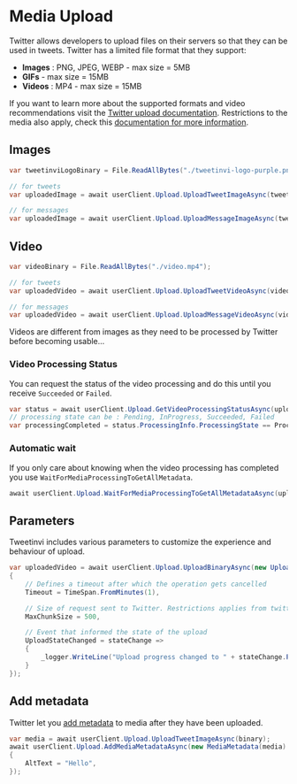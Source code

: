 # Media Upload

Twitter allows developers to upload files on their servers so that they can be used in tweets. Twitter has a limited file format that they support:

* **Images** : PNG, JPEG, WEBP - max size = 5MB
* **GIFs** - max size = 15MB
* **Videos** : MP4 - max size = 15MB

If you want to learn more about the supported formats and video recommendations visit the [Twitter upload documentation](https://developer.twitter.com/en/docs/media/upload-media/overview).
Restrictions to the media also apply, check this [documentation for more information](https://developer.twitter.com/en/docs/media/upload-media/uploading-media/media-best-practices).

## Images

``` c#
var tweetinviLogoBinary = File.ReadAllBytes("./tweetinvi-logo-purple.png");

// for tweets
var uploadedImage = await userClient.Upload.UploadTweetImageAsync(tweetinviLogoBinary);

// for messages
var uploadedImage = await userClient.Upload.UploadMessageImageAsync(tweetinviLogoBinary);
```

## Video

``` c#
var videoBinary = File.ReadAllBytes("./video.mp4");

// for tweets
var uploadedVideo = await userClient.Upload.UploadTweetVideoAsync(videoBinary);

// for messages
var uploadedVideo = await userClient.Upload.UploadMessageVideoAsync(videoBinary);
```

<div class="warning">
Videos are different from images as they need to be processed by Twitter before becoming usable...
</div>

### Video Processing Status

You can request the status of the video processing and do this until you receive `Succeeded` or `Failed`.

``` c#
var status = await userClient.Upload.GetVideoProcessingStatusAsync(uploadedVideo);
// processing state can be : Pending, InProgress, Succeeded, Failed
var processingCompleted = status.ProcessingInfo.ProcessingState == ProcessingState.Succeeded;
```

### Automatic wait

If you only care about knowing when the video processing has completed you use `WaitForMediaProcessingToGetAllMetadata`.

``` c#
await userClient.Upload.WaitForMediaProcessingToGetAllMetadataAsync(uploadedVideo);
```

## Parameters

Tweetinvi includes various parameters to customize the experience and behaviour of upload.

``` c#
var uploadedVideo = await userClient.Upload.UploadBinaryAsync(new UploadTweetVideoParameters(binary)
{
    // Defines a timeout after which the operation gets cancelled
    Timeout = TimeSpan.FromMinutes(1),

    // Size of request sent to Twitter. Restrictions applies from twitter.
    MaxChunkSize = 500,

    // Event that informed the state of the upload
    UploadStateChanged = stateChange =>
    {
        _logger.WriteLine("Upload progress changed to " + stateChange.Percentage + "%");
    }
});
```

## Add metadata

Twitter let you [add metadata](https://developer.twitter.com/en/docs/media/upload-media/api-reference/post-media-metadata-create) to media after they have been uploaded.

``` c#
var media = await userClient.Upload.UploadTweetImageAsync(binary);
await userClient.Upload.AddMediaMetadataAsync(new MediaMetadata(media)
{
    AltText = "Hello",
});
```